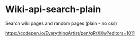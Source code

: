 # Wiki-api-search-plain
Search wiki pages and random pages (plain - no css)

https://codepen.io/EverythingArtist/pen/gRrXKw?editors=1011
